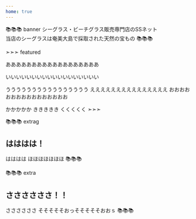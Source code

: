 ```yaml
---
home: true
---
```


📚📚📚 banner
シーグラス・ビーチグラス販売専門店のSSネット<br>
当店のシーグラスは奄美大島で採取された天然の宝もの
📚📚📚

➣➣➣ featured
<!-- アイコン：order, 注文! -->
ああああああああああああああああああ

<!-- アイコン：heart, オリジナルフレームキット説明 -->
いいいいいいいいいいいいいいいいいい

<!-- アイコン：info, 見出し -->
うううううううううううううううう
えええええええええええええええ
おおおおおおおおおおおおおおおお

<!-- アイコン：ssnet, SSネット -->
かかかかか
ききききき
くくくくく
➣➣➣


📚📚📚 extrag
## はははは！
<span class="byline">はははは</span>
ほほほほほほほ
📚📚📚

📚📚📚 extra
## ささささささ！！
<span class="byline">ささささささ</span>
そそそそそおっそそそそそおおｓ
📚📚📚
